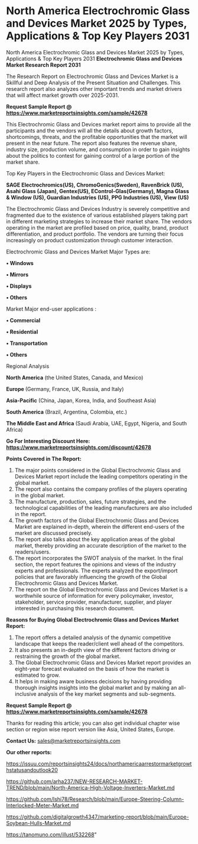 # North America Electrochromic Glass and Devices Market 2025 by Types, Applications & Top Key Players 2031
North America Electrochromic Glass and Devices Market 2025 by Types, Applications & Top Key Players 2031
<strong>Electrochromic Glass and Devices Market Research Report 2031</strong>

The Research Report on Electrochromic Glass and Devices Market is a Skillful and Deep Analysis of the Present Situation and Challenges. This research report also analyzes other important trends and market drivers that will affect market growth over 2025-2031.

<strong>Request Sample Report @ <a href=https://www.marketreportsinsights.com/sample/42678>https://www.marketreportsinsights.com/sample/42678</a></strong>

This Electrochromic Glass and Devices market report aims to provide all the participants and the vendors will all the details about growth factors, shortcomings, threats, and the profitable opportunities that the market will present in the near future. The report also features the revenue share, industry size, production volume, and consumption in order to gain insights about the politics to contest for gaining control of a large portion of the market share.

Top Key Players in the Electrochromic Glass and Devices Market:

<strong>SAGE Electrochromics(US), ChromoGenics(Sweden), RavenBrick (US), Asahi Glass (Japan), Gentex(US), EControl-Glas(Germany), Magna Glass & Window (US), Guardian Industries (US), PPG Industries (US), View (US)</strong>

The Electrochromic Glass and Devices Industry is severely competitive and fragmented due to the existence of various established players taking part in different marketing strategies to increase their market share. The vendors operating in the market are profiled based on price, quality, brand, product differentiation, and product portfolio. The vendors are turning their focus increasingly on product customization through customer interaction.

Electrochromic Glass and Devices Market Major Types are:

<strong>•  Windows

•  Mirrors

•  Displays

•  Others</strong>

Market Major end-user applications :

<strong>•  Commercial

•  Residential

•  Transportation

•  Others</strong>

Regional Analysis

</u><strong><b>North America</b></strong> (the United States, Canada, and Mexico)

<strong><b>Europe </b></strong>(Germany, France, UK, Russia, and Italy)

<strong><b>Asia-Pacific</b></strong> (China, Japan, Korea, India, and Southeast Asia)

<strong><b>South America</b></strong> (Brazil, Argentina, Colombia, etc.)

<strong><b>The Middle East and Africa</b></strong> (Saudi Arabia, UAE, Egypt, Nigeria, and South Africa)

<strong>Go For Interesting Discount Here: <a href=https://www.marketreportsinsights.com/discount/42678>https://www.marketreportsinsights.com/discount/42678</a></strong>

<strong>Points Covered in The Report:</strong>
<ol>
  <li>The major points considered in the Global Electrochromic Glass and Devices Market report include the leading competitors operating in the global market.</li>
  <li>The report also contains the company profiles of the players operating in the global market.</li>
  <li>The manufacture, production, sales, future strategies, and the technological capabilities of the leading manufacturers are also included in the report.</li>
  <li>The growth factors of the Global Electrochromic Glass and Devices Market are explained in-depth, wherein the different end-users of the market are discussed precisely.</li>
  <li>The report also talks about the key application areas of the global market, thereby providing an accurate description of the market to the readers/users.</li>
  <li>The report incorporates the SWOT analysis of the market. In the final section, the report features the opinions and views of the industry experts and professionals. The experts analyzed the export/import policies that are favorably influencing the growth of the Global Electrochromic Glass and Devices Market.</li>
  <li>The report on the Global Electrochromic Glass and Devices Market is a worthwhile source of information for every policymaker, investor, stakeholder, service provider, manufacturer, supplier, and player interested in purchasing this research document.</li>
</ol>
<strong>Reasons for Buying Global Electrochromic Glass and Devices Market Report:</strong>

<ol>
  <li>The report offers a detailed analysis of the dynamic competitive landscape that keeps the reader/client well ahead of the competitors.</li>
  <li>It also presents an in-depth view of the different factors driving or restraining the growth of the global market.</li>
  <li>The Global Electrochromic Glass and Devices Market report provides an eight-year forecast evaluated on the basis of how the market is estimated to grow.</li>
  <li>It helps in making aware business decisions by having providing thorough insights insights into the global market and by making an all-inclusive analysis of the key market segments and sub-segments.</li>
</ol>
<strong>Request Sample Report @ <a href=https://www.marketreportsinsights.com/sample/42678>https://www.marketreportsinsights.com/sample/42678</a></strong>


Thanks for reading this article; you can also get individual chapter wise section or region wise report version like Asia, United States, Europe.

<strong>Contact Us:</strong>
sales@marketreportsinsights.com

<strong>Our other reports:</strong>

<a href=https://issuu.com/reportsinsights24/docs/northamericaarrestormarketgrowthstatusandoutlook20>https://issuu.com/reportsinsights24/docs/northamericaarrestormarketgrowthstatusandoutlook20</a>

<a href=https://github.com/arha237/NEW-RESEARCH-MARKET-TREND/blob/main/North-America-High-Voltage-Inverters-Market.md>https://github.com/arha237/NEW-RESEARCH-MARKET-TREND/blob/main/North-America-High-Voltage-Inverters-Market.md</a>

<a href=https://github.com/Ishi78/Research/blob/main/Europe-Steering-Column-Interlocked-Meter-Market.md>https://github.com/Ishi78/Research/blob/main/Europe-Steering-Column-Interlocked-Meter-Market.md</a>

<a href=https://github.com/digitalgrowth4347/marketing-report/blob/main/Europe-Soybean-Hulls-Market.md>https://github.com/digitalgrowth4347/marketing-report/blob/main/Europe-Soybean-Hulls-Market.md</a>

<a href=https://tanomuno.com/illust/532268>https://tanomuno.com/illust/532268</a>"
